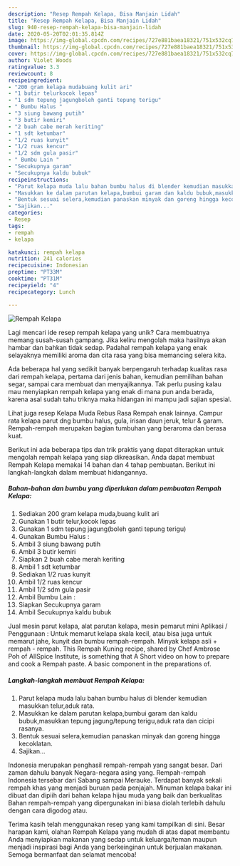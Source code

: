 ```yaml
---
description: "Resep Rempah Kelapa, Bisa Manjain Lidah"
title: "Resep Rempah Kelapa, Bisa Manjain Lidah"
slug: 940-resep-rempah-kelapa-bisa-manjain-lidah
date: 2020-05-20T02:01:35.814Z
image: https://img-global.cpcdn.com/recipes/727e881baea18321/751x532cq70/rempah-kelapa-foto-resep-utama.jpg
thumbnail: https://img-global.cpcdn.com/recipes/727e881baea18321/751x532cq70/rempah-kelapa-foto-resep-utama.jpg
cover: https://img-global.cpcdn.com/recipes/727e881baea18321/751x532cq70/rempah-kelapa-foto-resep-utama.jpg
author: Violet Woods
ratingvalue: 3.3
reviewcount: 8
recipeingredient:
- "200 gram kelapa mudabuang kulit ari"
- "1 butir telurkocok lepas"
- "1 sdm tepung jagungboleh ganti tepung terigu"
- " Bumbu Halus "
- "3 siung bawang putih"
- "3 butir kemiri"
- "2 buah cabe merah keriting"
- "1 sdt ketumbar"
- "1/2 ruas kunyit"
- "1/2 ruas kencur"
- "1/2 sdm gula pasir"
- " Bumbu Lain "
- "Secukupnya garam"
- "Secukupnya kaldu bubuk"
recipeinstructions:
- "Parut kelapa muda lalu bahan bumbu halus di blender kemudian masukkan telur,aduk rata."
- "Masukkan ke dalam parutan kelapa,bumbui garam dan kaldu bubuk,masukkan tepung jagung/tepung terigu,aduk rata dan cicipi rasanya."
- "Bentuk sesuai selera,kemudian panaskan minyak dan goreng hingga kecoklatan."
- "Sajikan..."
categories:
- Resep
tags:
- rempah
- kelapa

katakunci: rempah kelapa 
nutrition: 241 calories
recipecuisine: Indonesian
preptime: "PT33M"
cooktime: "PT31M"
recipeyield: "4"
recipecategory: Lunch

---
```



![Rempah Kelapa](https://img-global.cpcdn.com/recipes/727e881baea18321/751x532cq70/rempah-kelapa-foto-resep-utama.jpg)

Lagi mencari ide resep rempah kelapa yang unik? Cara membuatnya memang susah-susah gampang. Jika keliru mengolah maka hasilnya akan hambar dan bahkan tidak sedap. Padahal rempah kelapa yang enak selayaknya memiliki aroma dan cita rasa yang bisa memancing selera kita.

Ada beberapa hal yang sedikit banyak berpengaruh terhadap kualitas rasa dari rempah kelapa, pertama dari jenis bahan, kemudian pemilihan bahan segar, sampai cara membuat dan menyajikannya. Tak perlu pusing kalau mau menyiapkan rempah kelapa yang enak di mana pun anda berada, karena asal sudah tahu triknya maka hidangan ini mampu jadi sajian spesial.

Lihat juga resep Kelapa Muda Rebus Rasa Rempah enak lainnya. Campur rata kelapa parut dng bumbu halus, gula, irisan daun jeruk, telur &amp; garam. Rempah-rempah merupakan bagian tumbuhan yang beraroma dan berasa kuat.


Berikut ini ada beberapa tips dan trik praktis yang dapat diterapkan untuk mengolah rempah kelapa yang siap dikreasikan. Anda dapat membuat Rempah Kelapa memakai 14 bahan dan 4 tahap pembuatan. Berikut ini langkah-langkah dalam membuat hidangannya.

<!--inarticleads1-->

##### Bahan-bahan dan bumbu yang diperlukan dalam pembuatan Rempah Kelapa:

1. Sediakan 200 gram kelapa muda,buang kulit ari
1. Gunakan 1 butir telur,kocok lepas
1. Gunakan 1 sdm tepung jagung(boleh ganti tepung terigu)
1. Gunakan  Bumbu Halus :
1. Ambil 3 siung bawang putih
1. Ambil 3 butir kemiri
1. Siapkan 2 buah cabe merah keriting
1. Ambil 1 sdt ketumbar
1. Sediakan 1/2 ruas kunyit
1. Ambil 1/2 ruas kencur
1. Ambil 1/2 sdm gula pasir
1. Ambil  Bumbu Lain :
1. Siapkan Secukupnya garam
1. Ambil Secukupnya kaldu bubuk


Jual mesin parut kelapa, alat parutan kelapa, mesin pemarut mini Aplikasi / Penggunaan : Untuk memarut kelapa skala kecil, atau bisa juga untuk memarut jahe, kunyit dan bumbu rempah-rempah. Minyak kelapa asli + rempah - rempah. This Rempah Kuning recipe, shared by Chef Ambrose Poh of AllSpice Institute, is something that A Short video on how to prepare and cook a Rempah paste. A basic component in the preparations of. 

<!--inarticleads2-->

##### Langkah-langkah membuat Rempah Kelapa:

1. Parut kelapa muda lalu bahan bumbu halus di blender kemudian masukkan telur,aduk rata.
1. Masukkan ke dalam parutan kelapa,bumbui garam dan kaldu bubuk,masukkan tepung jagung/tepung terigu,aduk rata dan cicipi rasanya.
1. Bentuk sesuai selera,kemudian panaskan minyak dan goreng hingga kecoklatan.
1. Sajikan...


Indonesia merupakan penghasil rempah-rempah yang sangat besar. Dari zaman dahulu banyak Negara-negara asing yang. Rempah-rempah Indonesia tersebar dari Sabang sampai Merauke. Terdapat banyak sekali rempah khas yang menjadi buruan pada penjajah. Minuman kelapa bakar ini dibuat dan dipiih dari bahan kelapa hijau muda yang baik dan berkualitas Bahan rempah-rempah yang dipergunakan ini biasa diolah terlebih dahulu dengan cara digodog atau. 

Terima kasih telah menggunakan resep yang kami tampilkan di sini. Besar harapan kami, olahan Rempah Kelapa yang mudah di atas dapat membantu Anda menyiapkan makanan yang sedap untuk keluarga/teman maupun menjadi inspirasi bagi Anda yang berkeinginan untuk berjualan makanan. Semoga bermanfaat dan selamat mencoba!
